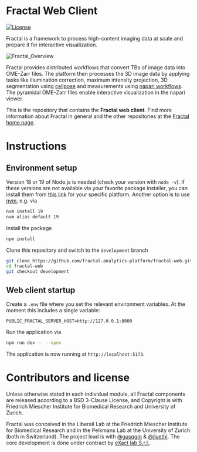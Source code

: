# Fractal Web Client

[![License](https://img.shields.io/badge/License-BSD_3--Clause-blue.svg)](https://opensource.org/licenses/BSD-3-Clause)

Fractal is a framework to process high-content imaging data at scale and prepare it for interactive visualization.

![Fractal_Overview](https://fractal-analytics-platform.github.io/assets/fractal_overview.jpg)

Fractal provides distributed workflows that convert TBs of image data into OME-Zarr files. The platform then processes the 3D image data by applying tasks like illumination correction, maximum intensity projection, 3D segmentation using [cellpose](https://cellpose.readthedocs.io/en/latest/) and measurements using [napari workflows](https://github.com/haesleinhuepf/napari-workflows). The pyramidal OME-Zarr files enable interactive visualization in the napari viewer.

This is the repository that contains the **Fractal web client**. Find more information about Fractal in general and the other repositories at the [Fractal home page](https://fractal-analytics-platform.github.io).

# Instructions

## Environment setup

Version 18 or 19 of Node.js is needed (check your version with `node -v`).
If these versions are not available via your favorite package installer, you can install them from [this link](https://nodejs.org/en/download) for your specific platform. Another option is to use [nvm](https://github.com/nvm-sh/nvm), e.g. via
```bash
nvm install 19
nvm alias default 19
```

Install the package
```bash
npm install
```

Clone this repository and switch to the `development` branch
```bash
git clone https://github.com/fractal-analytics-platform/fractal-web.git
cd fractal-web
git checkout development
```

## Web client startup

Create a `.env` file where you set the relevant environment variables. At the moment this includes a single variable:
```
PUBLIC_FRACTAL_SERVER_HOST=http://127.0.0.1:8000
```

Run the application via
```bash
npm run dev -- --open
```

The application is now running at `http://localhost:5173`.

# Contributors and license

Unless otherwise stated in each individual module, all Fractal components are released according to a BSD 3-Clause License, and Copyright is with Friedrich Miescher Institute for Biomedical Research and University of Zurich.

Fractal was conceived in the Liberali Lab at the Friedrich Miescher Institute for Biomedical Research and in the Pelkmans Lab at the University of Zurich (both in Switzerland). The project lead is with [@gusqgm](https://github.com/gusqgm) & [@jluethi](https://github.com/jluethi). The core development is done under contract by [eXact lab S.r.l.](exact-lab.it).
